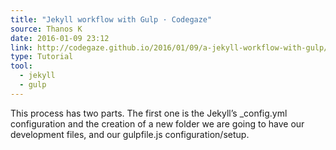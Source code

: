 ```yaml
---
title: "Jekyll workflow with Gulp · Codegaze"
source: Thanos K
date: 2016-01-09 23:12
link: http://codegaze.github.io/2016/01/09/a-jekyll-workflow-with-gulp/
type: Tutorial
tool:
  - jekyll
  - gulp
---
```

This process has two parts. The first one is the Jekyll’s _config.yml configuration and the creation of a new folder we are going to have our development files, and our gulpfile.js configuration/setup.





